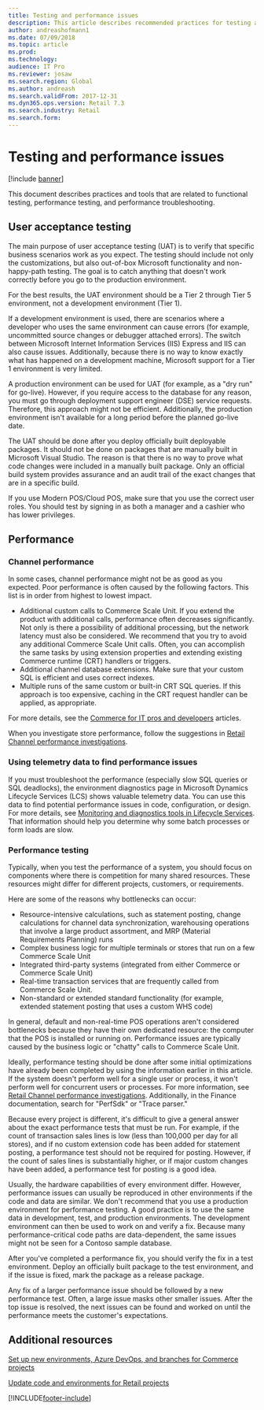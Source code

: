 ```yaml
---
title: Testing and performance issues
description: This article describes recommended practices for testing and performance for Microsoft Dynamics 365 Commerce implementation projects.
author: andreashofmann1
ms.date: 07/09/2018
ms.topic: article
ms.prod: 
ms.technology: 
audience: IT Pro
ms.reviewer: josaw
ms.search.region: Global
ms.author: andreash
ms.search.validFrom: 2017-12-31
ms.dyn365.ops.version: Retail 7.3
ms.search.industry: Retail
ms.search.form: 
---
```



# Testing and performance issues

[!include [banner](../../includes/banner.md)]

This document describes practices and tools that are related to functional testing, performance testing, and performance troubleshooting.

## User acceptance testing

The main purpose of user acceptance testing (UAT) is to verify that specific business scenarios work as you expect. The testing should include not only the customizations, but also out-of-box Microsoft functionality and non-happy-path testing. The goal is to catch anything that doesn't work correctly before you go to the production environment.

For the best results, the UAT environment should be a Tier 2 through Tier 5 environment, not a development environment (Tier 1).

If a development environment is used, there are scenarios where a developer who uses the same environment can cause errors (for example, uncommitted source changes or debugger attached errors). The switch between Microsoft Internet Information Services (IIS) Express and IIS can also cause issues. Additionally, because there is no way to know exactly what has happened on a development machine, Microsoft support for a Tier 1 environment is very limited.

A production environment can be used for UAT (for example, as a "dry run" for go-live). However, if you require access to the database for any reason, you must go through deployment support engineer (DSE) service requests. Therefore, this approach might not be efficient. Additionally, the production environment isn't available for a long period before the planned go-live date.

The UAT should be done after you deploy officially built deployable packages. It should not be done on packages that are manually built in Microsoft Visual Studio. The reason is that there is no way to prove what code changes were included in a manually built package. Only an official build system provides assurance and an audit trail of the exact changes that are in a specific build.

If you use Modern POS/Cloud POS, make sure that you use the correct user roles. You should test by signing in as both a manager and a cashier who has lower privileges.

## Performance
### Channel performance

In some cases, channel performance might not be as good as you expected. Poor performance is often caused by the following factors. This list is in order from highest to lowest impact.

- Additional custom calls to Commerce Scale Unit. If you extend the product with additional calls, performance often decreases significantly. Not only is there a possibility of additional processing, but the network latency must also be considered. We recommend that you try to avoid any additional Commerce Scale Unit calls. Often, you can accomplish the same tasks by using extension properties and extending existing Commerce runtime (CRT) handlers or triggers.
- Additional channel database extensions. Make sure that your custom SQL is efficient and uses correct indexes.
- Multiple runs of the same custom or built-in CRT SQL queries. If this approach is too expensive, caching in the CRT request handler can be applied, as appropriate.

For more details, see the [Commerce for IT pros and developers](/dynamics365/unified-operations/retail/dev-itpro/dev-retail-home-page) articles.

When you investigate store performance, follow the suggestions in [Retail Channel performance investigations](https://dynamicsnotes.com/retail-channel-performance-investigations/).

### Using telemetry data to find performance issues

If you must troubleshoot the performance (especially slow SQL queries or SQL deadlocks), the environment diagnostics page in Microsoft Dynamics Lifecycle Services (LCS) shows valuable telemetry data. You can use this data to find potential performance issues in code, configuration, or design. For more details, see [Monitoring and diagnostics tools in Lifecycle Services](../../fin-ops-core/dev-itpro/lifecycle-services/monitoring-diagnostics.md). That information should help you determine why some batch processes or form loads are slow.


### Performance testing

Typically, when you test the performance of a system, you should focus on components where there is competition for many shared resources. These resources might differ for different projects, customers, or requirements.

Here are some of the reasons why bottlenecks can occur:

- Resource-intensive calculations, such as statement posting, change calculations for channel data synchronization, warehousing operations that involve a large product assortment, and MRP (Material Requirements Planning) runs
- Complex business logic for multiple terminals or stores that run on a few Commerce Scale Unit 
- Integrated third-party systems (integrated from either Commerce or Commerce Scale Unit)
- Real-time transaction services that are frequently called from Commerce Scale Unit.
- Non-standard or extended standard functionality (for example, extended statement posting that uses a custom WHS code)

In general, default and non-real-time POS operations aren't considered bottlenecks because they have their own dedicated resource: the computer that the POS is installed or running on. Performance issues are typically caused by the business logic or "chatty" calls to Commerce Scale Unit.

Ideally, performance testing should be done after some initial optimizations have already been completed by using the information earlier in this article. If the system doesn't perform well for a single user or process, it won't perform well for concurrent users or processes. For more information, see [Retail Channel performance investigations](https://dynamicsnotes.com/retail-channel-performance-investigations/). Additionally, in the Finance documentation, search for "PerfSdk" or "Trace parser."

Because every project is different, it's difficult to give a general answer about the exact performance tests that must be run. For example, if the count of transaction sales lines is low (less than 100,000 per day for all stores), and if no custom extension code has been added for statement posting, a performance test should not be required for posting. However, if the count of sales lines is substantially higher, or if major custom changes have been added, a performance test for posting is a good idea.

Usually, the hardware capabilities of every environment differ. However, performance issues can usually be reproduced in other environments if the code and data are similar. We don't recommend that you use a production environment for performance testing. A good practice is to use the same data in development, test, and production environments. The development environment can then be used to work on and verify a fix. Because many performance-critical code paths are data-dependent, the same issues might not be seen for a Contoso sample database.

After you've completed a performance fix, you should verify the fix in a test environment. Deploy an officially built package to the test environment, and if the issue is fixed, mark the package as a release package. 

Any fix of a larger performance issue should be followed by a new performance test. Often, a large issue masks other smaller issues. After the top issue is resolved, the next issues can be found and worked on until the performance meets the customer's expectations.

## Additional resources
[Set up new environments, Azure DevOps, and branches for Commerce projects](./new-environments-visual-studio-teams-branch-retail-projects.md)

[Update code and environments for Retail projects](./updating-environments.md)


[!INCLUDE[footer-include](../../includes/footer-banner.md)]
